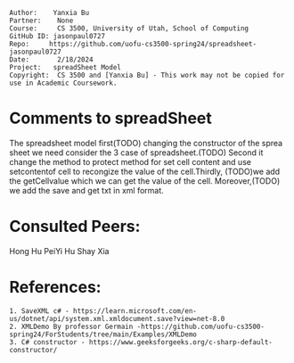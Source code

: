 ﻿```
Author:    Yanxia Bu
Partner:    None
Course:     CS 3500, University of Utah, School of Computing
GitHub ID: jasonpaul0727
Repo:     https://github.com/uofu-cs3500-spring24/spreadsheet-jasonpaul0727
Date:		2/18/2024
Project:   spreadSheet Model
Copyright:  CS 3500 and [Yanxia Bu] - This work may not be copied for use in Academic Coursework.
```

# Comments to spreadSheet
The spreadsheet model first(TODO) changing the constructor of the sprea sheet we need consider the 3 case of spreadsheet.(TODO) Second it change the method to 
protect method for set cell content and use setcontentof cell to recongize the value of the cell.Thirdly, (TODO)we add the getCellvalue which we can get the value of the cell.
Moreover,(TODO) we add the save and get txt in xml format. 

# Consulted Peers:
Hong Hu
PeiYi Hu
Shay Xia

# References:
    1. SaveXML c# - https://learn.microsoft.com/en-us/dotnet/api/system.xml.xmldocument.save?view=net-8.0
    2. XMLDemo By professor Germain -https://github.com/uofu-cs3500-spring24/ForStudents/tree/main/Examples/XMLDemo
    3. C# constructor - https://www.geeksforgeeks.org/c-sharp-default-constructor/